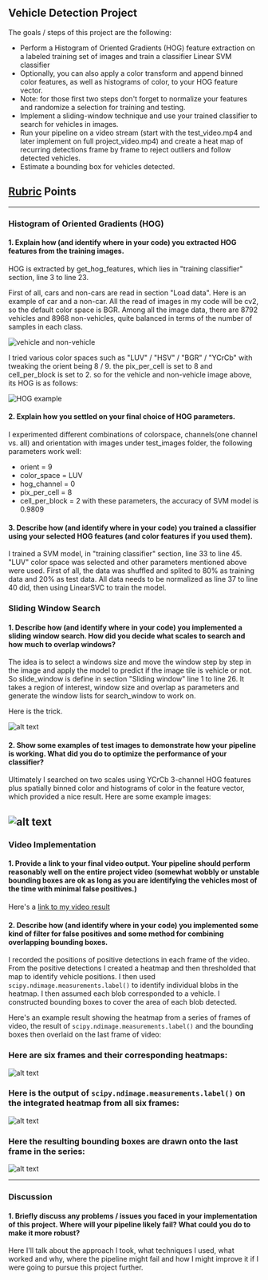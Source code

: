 ## **Vehicle Detection Project**

The goals / steps of this project are the following:

* Perform a Histogram of Oriented Gradients (HOG) feature extraction on a labeled training set of images and train a classifier Linear SVM classifier
* Optionally, you can also apply a color transform and append binned color features, as well as histograms of color, to your HOG feature vector. 
* Note: for those first two steps don't forget to normalize your features and randomize a selection for training and testing.
* Implement a sliding-window technique and use your trained classifier to search for vehicles in images.
* Run your pipeline on a video stream (start with the test_video.mp4 and later implement on full project_video.mp4) and create a heat map of recurring detections frame by frame to reject outliers and follow detected vehicles.
* Estimate a bounding box for vehicles detected.

[//]: # (Image References)
[image1]: ./image_proj/car_no_car.png
[image2]: ./image_proj/hog_car_no_car.jpg
[image3]: ./image_proj/sliding_windows.jpg
[image4]: ./image_proj/sliding_window.jpg
[image5]: ./image_proj/bboxes_and_heat.png
[image6]: ./image_proj/labels_map.png
[image7]: ./image_proj/output_bboxes.png
[video1]: ./project_video.mp4

## [Rubric](https://review.udacity.com/#!/rubrics/513/view) Points

---
### Histogram of Oriented Gradients (HOG)

#### 1. Explain how (and identify where in your code) you extracted HOG features from the training images.

HOG is extracted by get_hog_features, which lies in "training classifier" section, line 3 to line 23. 

First of all, cars and non-cars are read in section "Load data". Here is an example of car and a non-car. All the read of images in my code will be cv2, so the default color space is BGR.
Among all the image data, there are 8792 vehicles and 8968 non-vehicles, quite balanced in terms of the number of samples in each class.

![vehicle and non-vehicle][image1]

I tried various color spaces such as "LUV" / "HSV" / "BGR" / "YCrCb" with tweaking the orient being 8 / 9. the pix_per_cell is set to 8 and cell_per_block is set to 2.
so for the vehicle and non-vehicle image above, its HOG is as follows:

![HOG example][image2]

#### 2. Explain how you settled on your final choice of HOG parameters.

I experimented different combinations of colorspace, channels(one channel vs. all) and orientation with images under test_images folder, the following parameters work well:
* orient = 9
* color_space = LUV
* hog_channel = 0
* pix_per_cell = 8
* cell_per_block = 2
with these parameters, the accuracy of SVM model is 0.9809

#### 3. Describe how (and identify where in your code) you trained a classifier using your selected HOG features (and color features if you used them).

I trained a SVM model, in "training classifier" section, line 33 to line 45.
"LUV" color space was selected and other parameters mentioned above were used.
First of all, the data was shuffled and splited to 80% as training data and 20% as test data.
All data needs to be normalized as line 37 to line 40 did, then using LinearSVC to train the model.

### Sliding Window Search

#### 1. Describe how (and identify where in your code) you implemented a sliding window search.  How did you decide what scales to search and how much to overlap windows?

The idea is to select a windows size and move the window step by step in the image and apply the model to predict if the image tile is vehicle or not. So slide_window is define in section "Sliding window" line 1 to line 26. It takes a region of interest, window size and overlap as parameters and generate the window lists for search_window to work on.

Here is the trick.

![alt text][image3]

#### 2. Show some examples of test images to demonstrate how your pipeline is working.  What did you do to optimize the performance of your classifier?

Ultimately I searched on two scales using YCrCb 3-channel HOG features plus spatially binned color and histograms of color in the feature vector, which provided a nice result.  Here are some example images:

![alt text][image4]
---

### Video Implementation

#### 1. Provide a link to your final video output.  Your pipeline should perform reasonably well on the entire project video (somewhat wobbly or unstable bounding boxes are ok as long as you are identifying the vehicles most of the time with minimal false positives.)
Here's a [link to my video result](./project_video.mp4)


#### 2. Describe how (and identify where in your code) you implemented some kind of filter for false positives and some method for combining overlapping bounding boxes.

I recorded the positions of positive detections in each frame of the video.  From the positive detections I created a heatmap and then thresholded that map to identify vehicle positions.  I then used `scipy.ndimage.measurements.label()` to identify individual blobs in the heatmap.  I then assumed each blob corresponded to a vehicle.  I constructed bounding boxes to cover the area of each blob detected.  

Here's an example result showing the heatmap from a series of frames of video, the result of `scipy.ndimage.measurements.label()` and the bounding boxes then overlaid on the last frame of video:

### Here are six frames and their corresponding heatmaps:

![alt text][image5]

### Here is the output of `scipy.ndimage.measurements.label()` on the integrated heatmap from all six frames:
![alt text][image6]

### Here the resulting bounding boxes are drawn onto the last frame in the series:
![alt text][image7]



---

### Discussion

#### 1. Briefly discuss any problems / issues you faced in your implementation of this project.  Where will your pipeline likely fail?  What could you do to make it more robust?

Here I'll talk about the approach I took, what techniques I used, what worked and why, where the pipeline might fail and how I might improve it if I were going to pursue this project further.  

